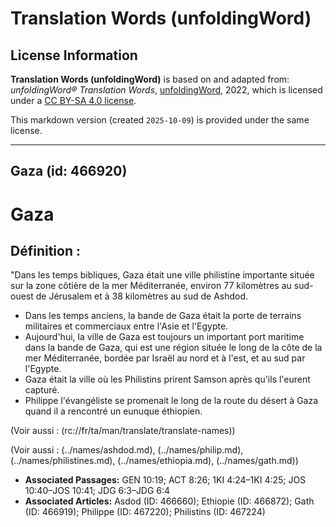 # Translation Words (unfoldingWord)

## License Information

**Translation Words (unfoldingWord)** is based on and adapted from: _unfoldingWord® Translation Words_, [unfoldingWord](https://unfoldingword.org/utw), 2022, which is licensed under a [CC BY-SA 4.0 license](https://creativecommons.org/licenses/by-sa/4.0/legalcode.en).

This markdown version (created `2025-10-09`) is provided under the same license.



--------------------------------

## Gaza (id: 466920)

Gaza
====

Définition :
------------

"Dans les temps bibliques, Gaza était une ville philistine importante située sur la zone côtière de la mer Méditerranée, environ 77 kilomètres au sud\-ouest de Jérusalem et à 38 kilomètres au sud de Ashdod.

* Dans les temps anciens, la bande de Gaza était la porte de terrains militaires et commerciaux entre l'Asie et l'Egypte.
* Aujourd'hui, la ville de Gaza est toujours un important port maritime dans la bande de Gaza, qui est une région située le long de la côte de la mer Méditerranée, bordée par Israël au nord et à l'est, et au sud par l'Egypte.
* Gaza était la ville où les Philistins prirent Samson après qu'ils l'eurent capturé.
* Philippe l'évangéliste se promenait le long de la route du désert à Gaza quand il a rencontré un eunuque éthiopien.

(Voir aussi : (rc://fr/ta/man/translate/translate\-names))

(Voir aussi : (../names/ashdod.md), (../names/philip.md), (../names/philistines.md), (../names/ethiopia.md), (../names/gath.md))

* **Associated Passages:** GEN 10:19; ACT 8:26; 1KI 4:24–1KI 4:25; JOS 10:40–JOS 10:41; JDG 6:3–JDG 6:4
* **Associated Articles:** Asdod (ID: 466660); Ethiopie  (ID: 466872); Gath (ID: 466919); Philippe (ID: 467220); Philistins (ID: 467224)


